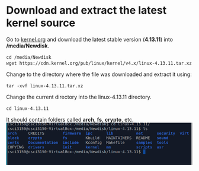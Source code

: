 # Download and extract the latest kernel source 

Go to [kernel.org](https://www.kernel.org/) and download the latest stable version (**4.13.11**) into **/media/Newdisk**. 
```
cd /media/Newdisk
wget https://cdn.kernel.org/pub/linux/kernel/v4.x/linux-4.13.11.tar.xz
```
Change to the directory where the file was downloaded and extract it using:
```
tar -xvf linux-4.13.11.tar.xz
```
Change the current directory into the linux-4.13.11 directory.
```
cd linux-4.13.11
```

It should contain folders called **arch**, **fs**, **crypto**, etc. 
![content](./figs/ls.png)
